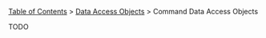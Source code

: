 [Table of Contents](tutorial-toc.html) > [Data Access Objects](tutorial-dao.html) > Command Data Access Objects

TODO
